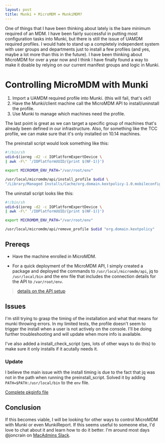 ```yaml
---
layout: post
title: Munki + MicroMDM = MunkiMDM?
---
```


One of things that I have been thinking about lately is the bare minimum required of an MDM. I have been fairly successful in putting most configuration tasks into Munki, but there is still the issue of UAMDM required profiles. I would hate to stand up a completely independent system with user groups and departments just to install a few profiles (and yes, maybe a lot more than this in the future). I have been thinking about MicroMDM for over a year now and I think I have finally found a way to make it doable by relying on our current manifest groups and logic in Munki. 

# Controlling MicroMDM with Munki

1. Import a UAMDM required profile into Munki. (this will fail, that's ok!)
2. Have the Munki/client machine call the MicroMDM API to install/uninstall the profile.
3. Use Munki to manage which machines need the profile.

The last point is great as we can target a specific group of machines that's already been defined in our infrastructure. Also, for something like the TCC profile, we can make sure that it's only installed on 10.14 machines.

The preinstall script would look something like this:
```sh
#!/bin/sh
udid=$(ioreg -d2 -c IOPlatformExpertDevice \
| awk -F\" '/IOPlatformUUID/{print $(NF-1)}')

export MICROMDM_ENV_PATH="/var/root/env"

/usr/local/micromdm/api/install_profile $udid \
"/Library/Managed Installs/Cache/org.domain.kextpolicy-1.0.mobileconfig"
```
The uninstall script looks like this:
```sh
#!/bin/sh
udid=$(ioreg -d2 -c IOPlatformExpertDevice \
| awk -F\" '/IOPlatformUUID/{print $(NF-1)}')

export MICROMDM_ENV_PATH="/var/root/env"

/usr/local/micromdm/api/remove_profile $udid "org.domain.kextpolicy"
```
## Prereqs
* Have the machine enrolled in MicroMDM.

* For a quick deployment of the MicroMDM API, I simply created a package and deployed the commands to `/usr/local/micromdm/api`, jq to `/usr/local/bin` and the env file that includes the connection details for the API to `/var/root/env`.

>[details on the API setup](https://github.com/micromdm/micromdm/tree/master/tools/api#setup)

## Issues
I'm still trying to grasp the timing of the installation and what that means for munki throwing errors. In my limited tests, the profile doesn't seem to trigger the install when a user is not actively on the console. I'll be doing further troubleshooting and will update when more info is available.

I've also added a install_check_script (yes, lots of other ways to do this) to make sure it only installs if it acutally needs it. 

### Update
I believe the main issue with the install timing is due to the fact that jq was not in the path when running the preinstall_script. Solved it by adding `PATH=$PATH:/usr/local/bin` to the `env` file.

[Complete pkginfo file](https://gist.github.com/joncrain/a307d6ca5de4668d950e656080a75d1f)


## Conclusion
If this becomes viable, I will be looking for other ways to control MicroMDM with Munki or even MunkiReport. If this seems useful to someone else, I'd love to chat about it and learn how to do it better. I'm around most days @joncrain on [MacAdmins Slack](http://macadmins.org/).